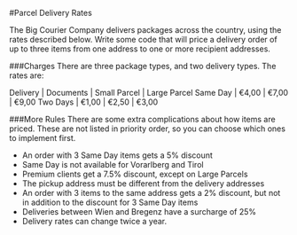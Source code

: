 #Parcel Delivery Rates

The Big Courier Company delivers packages across the country, using the rates described below.
Write some code that will price a delivery order of up to three items from one address to one or more recipient addresses.

###Charges
There are three package types, and two delivery types. The rates are:

Delivery | Documents | Small Parcel | Large Parcel
Same Day | €4,00     | €7,00        | €9,00
Two Days | €1,00     | €2,50        | €3,00

###More Rules
There are some extra complications about how items are priced.
These are not listed in priority order, so you can choose which ones to implement first.
- An order with 3 Same Day items gets a 5% discount
- Same Day is not available for Vorarlberg and Tirol
- Premium clients get a 7.5% discount, except on Large Parcels
- The pickup address must be different from the delivery addresses
- An order with 3 items to the same address gets a 2% discount, but not in addition to the discount for 3 Same Day items
- Deliveries between Wien and Bregenz have a surcharge of 25%
- Delivery rates can change twice a year.
